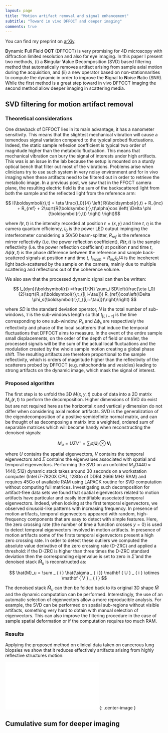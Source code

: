 ```yaml
---
layout: page
title: "Motion artifact removal and signal enhancement"
subtitle: "Toward in vivo DFFOCT and deeper imaging"
comments: true
---
```


You can find my preprint on [arXiv](https://arxiv.org/abs/1904.00810).

**D**ynamic **F**ull **F**ield **OCT** (DFFOCT) is very promising for 4D microscopy with diffraction limited resolution and also for eye imaging. In this paper I present two methods, (i) a **S**ingular **V**alue **D**ecomposition (SVD) based filtering method that automatically removes artifact arising from sample axial motion during the acquisition, and (ii) a new operator based on non-stationnarities to compute the dynamic in order to improve the **S**ignal to **N**oise **R**atio (SNR). While the first method is a great step toward in vivo DFFOCT imaging the second method allow deeper imaging in scattering media.

## SVD filtering for motion artifact removal

### Theoretical considerations

One drawback of DFFOCT lies in its main advantage, it has a nanometer sensitivity. This means that the slightest mechanical vibration will cause a temendous signal variation compared to the typical probed fluctuations. Indeed, the static sample reflexion coefficient is typical two order of magnitude higher than the metabolic fluctuation. This means that mechanical vibration can bury the signal of interests under high artifacts. This was is an issue in the lab because the setup is mounted on a sturdy optical bench that filter out most of the vibrations. Problems arise when clinicians try to use such system in very noisy environment and for in vivo imaging when these artifacts need to be filtered out in order to retrieve the metabolic image. In a previous post, we saw that in the FFOCT camera plane, the resulting electric field is the sum of the backscattered light from both the sample and the reflected light from the reference arm:

$$ I(\boldsymbol{r},t) = \eta \frac{I_0}{4} \left(  R(\boldsymbol{r},t) + R_{inc} + R_{ref} + 2\sqrt{R(\boldsymbol{r},t)\alpha}cos \left( \Delta \phi (\boldsymbol{r},t)) \right) \right)$$

where $I(\boldsymbol{r},t)$ is the intensity recorded at position $\boldsymbol{r}=(x,y)$ and time $t$, $\eta$ is the camera quantum efficiency, $I_0$ is the power LED output impinging the interferometer considering a 50/50 beam-splitter, $R_{ref}$ is the reference mirror reflectivity (i.e. the power reflection coefficient), $R(\boldsymbol{r},t)$ is the sample reflectivity (i.e. the power reflection coefficient) at position $\boldsymbol{r}$ and time $t$, $\Delta \phi(\boldsymbol{r},t)$ is the phase difference between the reference and sample back-scattered signals at position $\boldsymbol{r}$ and time $t$, $I_{incoh} = R_{inc}I_0/4$ is the incoherent light back-scattered by the sample on the camera, mainly due to multiple scattering and reflections out of the coherence volume.

We also saw that the processed dynamic signal can then be written:

$$ I_{dyn}(\boldsymbol{r}) =\frac{1}{N} \sum_i SD\left(\frac{\eta I_0}{2}\sqrt{R_s(\boldsymbol{r},t_{[i,i+\tau]}) R_{ref}}cos\left(\Delta \phi_s(\boldsymbol{r},t_{[i,i+\tau]})\right)\right) $$

where $SD$ is the standard deviation operator, $N$ is the total number of sub-windows, $\tau$ is the sub-windows length so that $t_{[i,i+\tau]}$ is the time corresponding to one sub-window, $R_s$ and $\Delta \phi_s$ are respectively the reflectivity and phase of the local scatterers that induce the temporal fluctuations that DFFOCT aims to measure. In the event of the entire sample small displacements, on the order of the depth of field or smaller, the processed signals will be the sum of the actual local fluctuations and the modulation created by the whole sample motion creating a global phase shift. The resulting artifacts are therefore proportional to the sample reflectivity, which is orders of magnitude higher than the reflectivity of the scatterers probed by DFFOCT (e.g. mitochondria and vesicles) leading to strong artifacts on the dynamic image, which mask the signal of interest.

### Proposed algorithm

The first step is to unfold the 3D $M(x,y,t)$ cube of data into a 2D matrix $M_u(\boldsymbol{r},t)$ to perform the decomposition. Higher dimensions of SVD do exist but are not required here as the horizontal $x$ and vertical $y$ dimension do not differ when considering axial motion artifacts. SVD is the generalization of the eigendecomposition of a positive semidefinite normal matrix, and can be thought of as decomposing a matrix into a weighted, ordered sum of separable matrices which will become handy when reconstructing the denoised signals:

$$ M_u = U\Sigma V^\star = \sum _ { i } \sigma _ { i } \mathbf { U } _ { i } \otimes \mathbf { V } _ { i } $$

where $U$ contains the spatial eigenvectors, $V$ contains the temporal eigenvectors and $\Sigma$ contains the eigenvalues associated with spatial and temporal eigenvectors. Performing the SVD on an unfolded $M_u(1440\times 1440,512)$ dynamic stack takes around 30 seconds on a workstation computer (Intel i7-7820X CPU, 128Go of DDR4 2666 MHz RAM) and requires 45Go of available RAM using LAPACK routine for SVD computation without computing full matrices. Investigating such decomposition for artifact-free data sets we found that spatial eigenvectors related to motion artifacts have particular and easily identifiable associated temporal eigenvectors. Indeed, when looking at the first temporal eigenvectors, we observed sinusoid-like patterns with increasing frequency. In presence of motion artifacts, temporal eigenvectors appeared with random, high-frequency components that are easy to detect with simple features. Here, the zero crossing rate (the number of time a function crosses $y=0$) is used to detect temporal eigenvectors involved in motion artifacts. In presence of motion artifacts some of the firsts temporal eigenvectors present a high zero crossing rate. In order to detect these outliers we computed the absolute value derivative of the zero crossing rate (D-ZRC) and applied a threshold: if the D-ZRC is higher than three times the D-ZRC standard deviation then the corresponding eigenvalue is set to zero in $\hat{\Sigma}$ and the denoised stack $\hat{M}_u$ is reconstructed as:

$$ \hat{M}_u = \sum _ { i } \hat{\sigma _ { i }} \mathbf { U } _ { i } \otimes \mathbf { V } _ { i }  $$


The denoised stack $\hat{M}_u$ can then be folded back to its original 3D shape $\hat{M}$ and the dynamic computation can be performed. Interestingly, the use of an automatic selection of eigenvectors allow a more reproducible analysis. For example, the SVD can be performed on spatial sub-regions without visible artifacts, something very hard to obtain with manual selection of eigenvectors. This can also improve the filtering procedure in the case of sample spatial deformation or if the computation requires too much RAM. 

### Results

Applying the proposed method on clinical data taken on cancerous lung biopsies we show that it reduces effectively artifacts arising from highly reflective structures motion:

![SVD results 1](../img/svd_results.pdf){: .center-image }

## Cumulative sum for deeper imaging

